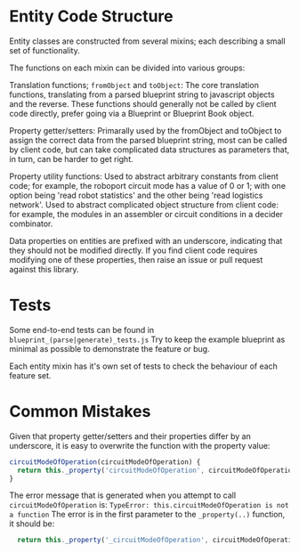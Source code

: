 

Entity Code Structure
=====================

Entity classes are constructed from several mixins; each describing a small
set of functionality.

The functions on each mixin can be divided into various groups:

Translation functions; `fromObject` and `toObject`:
The core translation functions, translating from a parsed blueprint string to javascript objects and the reverse.
These functions should generally not be called by client code directly, prefer going via a Blueprint or Blueprint Book object.

Property getter/setters:
Primarally used by the fromObject and toObject to assign the correct data from the parsed blueprint string, most can be called by client code, but can take complicated data structures as parameters that, in turn, can be harder to get right.

Property utility functions:
Used to abstract arbitrary constants from client code; for example, the roboport circuit mode has a value of 0 or 1; with one option being 'read robot statistics' and the other being 'read logistics network'.
Used to abstract complicated object structure from client code: for example, the modules in an assembler or circuit conditions in a decider combinator.


Data properties on entities are prefixed with an underscore, indicating that they should not be modified directly. If you find client code requires modifying one of these properties, then raise an issue or pull request against this library.


Tests
=====

Some end-to-end tests can be found in `blueprint_(parse|generate)_tests.js` Try to keep the example blueprint as minimal as possible to demonstrate the feature or bug.

Each entity mixin has it's own set of tests to check the behaviour of each feature set.


Common Mistakes
===============

Given that property getter/setters and their properties differ by an underscore, it is easy to overwrite the function with the property value:
```javascript
circuitModeOfOperation(circuitModeOfOperation) {
  return this._property('circuitModeOfOperation', circuitModeOfOperation);
}
```
The error message that is generated when you attempt to call `circuitModeOfOperation` is:
`TypeError: this.circuitModeOfOperation is not a function`
The error is in the first parameter to the `_property(..)` function, it should be:
```javascript
  return this._property('_circuitModeOfOperation', circuitModeOfOperation);
```